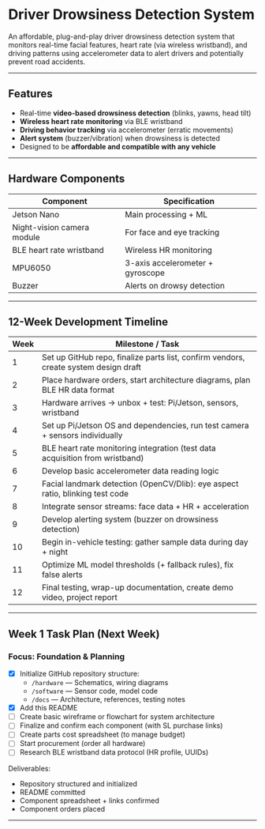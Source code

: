 # Driver Drowsiness Detection System

An affordable, plug-and-play driver drowsiness detection system that monitors real-time facial features, heart rate (via wireless wristband), and driving patterns using accelerometer data to alert drivers and potentially prevent road accidents.

---

## Features

- Real-time **video-based drowsiness detection** (blinks, yawns, head tilt)
- **Wireless heart rate monitoring** via BLE wristband
- **Driving behavior tracking** via accelerometer (erratic movements)
- **Alert system** (buzzer/vibration) when drowsiness is detected
- Designed to be **affordable and compatible with any vehicle**

---

## Hardware Components

| Component                    | Specification                        |
|-----------------------------|--------------------------------------|
| Jetson Nano                 | Main processing + ML                 |
| Night-vision camera module  | For face and eye tracking            |
| BLE heart rate wristband    | Wireless HR monitoring               |
| MPU6050                     | 3-axis accelerometer + gyroscope     |
| Buzzer                      | Alerts on drowsy detection           |

---

## 12-Week Development Timeline

| **Week** | **Milestone / Task**                                                                 |
|----------|----------------------------------------------------------------------------------------|
| 1        | Set up GitHub repo, finalize parts list, confirm vendors, create system design draft |
| 2        | Place hardware orders, start architecture diagrams, plan BLE HR data format            |
| 3        | Hardware arrives → unbox + test: Pi/Jetson, sensors, wristband                         |
| 4        | Set up Pi/Jetson OS and dependencies, run test camera + sensors individually           |
| 5        | BLE heart rate monitoring integration (test data acquisition from wristband)           |
| 6        | Develop basic accelerometer data reading logic                                         |
| 7        | Facial landmark detection (OpenCV/Dlib): eye aspect ratio, blinking test code          |
| 8        | Integrate sensor streams: face data + HR + acceleration                                |
| 9        | Develop alerting system (buzzer on drowsiness detection)                               |
| 10       | Begin in-vehicle testing: gather sample data during day + night                        |
| 11       | Optimize ML model thresholds (+ fallback rules), fix false alerts                      |
| 12       | Final testing, wrap-up documentation, create demo video, project report                |

---

## Week 1 Task Plan (Next Week)

### Focus: Foundation & Planning

- [x] Initialize GitHub repository structure:
  - `/hardware` — Schematics, wiring diagrams
  - `/software` — Sensor code, model code
  - `/docs` — Architecture, references, testing notes
- [x] Add this README
- [ ] Create basic wireframe or flowchart for system architecture
- [ ] Finalize and confirm each component (with SL purchase links)
- [ ] Create parts cost spreadsheet (to manage budget)
- [ ] Start procurement (order all hardware)
- [ ] Research BLE wristband data protocol (HR profile, UUIDs)

Deliverables:
- Repository structured and initialized
- README committed
- Component spreadsheet + links confirmed
- Component orders placed

---


